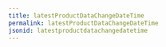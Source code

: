 ```yaml
---
title: latestProductDataChangeDateTime
permalink: latestProductDataChangeDateTime
jsonid: latestproductdatachangedatetime
---
```

